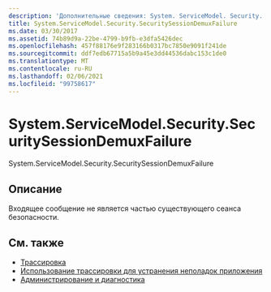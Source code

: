 ```yaml
---
description: 'Дополнительные сведения: System. ServiceModel. Security. Секуритисессиондемуксфаилуре'
title: System.ServiceModel.Security.SecuritySessionDemuxFailure
ms.date: 03/30/2017
ms.assetid: 74b89d9a-22be-4799-b9fb-e3dfa5426dec
ms.openlocfilehash: 457f88176e9f283166b0317bc7850e9091f241de
ms.sourcegitcommit: ddf7edb67715a5b9a45e3dd44536dabc153c1de0
ms.translationtype: MT
ms.contentlocale: ru-RU
ms.lasthandoff: 02/06/2021
ms.locfileid: "99758617"
---
```

# <a name="systemservicemodelsecuritysecuritysessiondemuxfailure"></a>System.ServiceModel.Security.SecuritySessionDemuxFailure

System.ServiceModel.Security.SecuritySessionDemuxFailure  
  
## <a name="description"></a>Описание  

 Входящее сообщение не является частью существующего сеанса безопасности.  
  
## <a name="see-also"></a>См. также

- [Трассировка](index.md)
- [Использование трассировки для устранения неполадок приложения](using-tracing-to-troubleshoot-your-application.md)
- [Администрирование и диагностика](../index.md)
